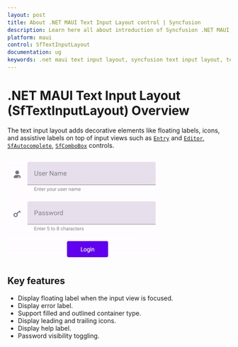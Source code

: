 ```yaml
---
layout: post
title: About .NET MAUI Text Input Layout control | Syncfusion
description: Learn here all about introduction of Syncfusion .NET MAUI Text Input Layout (SfTextInputLayout) control, its elements and more.
platform: maui
control: SfTextInputLayout
documentation: ug
keywords: .net maui text input layout, syncfusion text input layout, text input layout maui, .net maui leading icon entry.
---
```


# .NET MAUI Text Input Layout (SfTextInputLayout) Overview

The text input layout adds decorative elements like floating labels, icons, and assistive labels on top of input views such as [`Entry`](https://learn.microsoft.com/en-us/dotnet/maui/user-interface/controls/entry) and [`Editor`](https://learn.microsoft.com/en-us/dotnet/maui/user-interface/controls/editor), [`SfAutocomplete`](https://help.syncfusion.com/maui/autocomplete/overview), [`SfComboBox`](https://help.syncfusion.com/maui/combobox/overview) controls.


![The customizable text input layout control for .NET MAUI](images/Overview/net_maui_text_input_layout.gif)

## Key features

* Display floating label when the input view is focused.
* Display error label.
* Support filled and outlined container type.
* Display leading and trailing icons.
* Display help label.
* Password visibility toggling.
